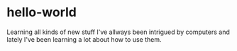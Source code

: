 # hello-world
Learning all kinds of new stuff
I've allways been intrigued by computers and lately I've been learning a lot about how to use them.
